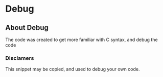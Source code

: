 # Debug

## About Debug

The code was created to get more familiar with C syntax, and debug the code

###  Disclamers

This snippet may be copied,
and used to debug your own code.

